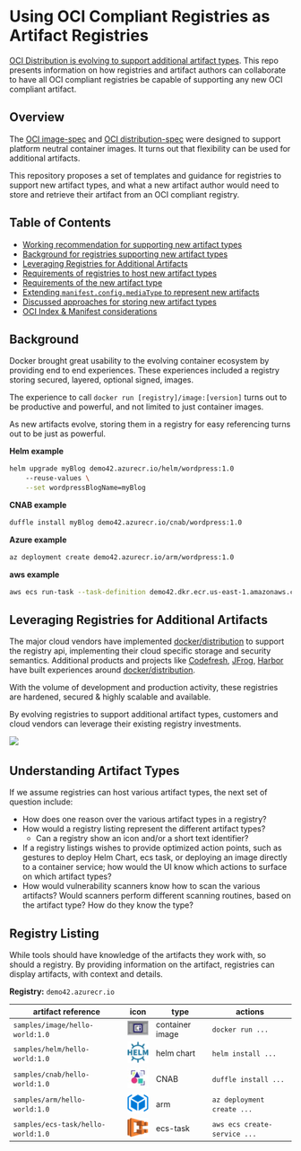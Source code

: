 # Using OCI Compliant Registries as Artifact Registries

[OCI Distribution is evolving to support additional artifact types](https://stevelasker.blog/2019/01/25/cloud-native-artifact-stores-evolve-from-container-registries/). 
This repo presents information on how registries and artifact authors can collaborate to have all OCI compliant registries be capable of supporting any new OCI compliant artifact. 

## Overview

The [OCI image-spec](https://github.com/opencontainers/image-spec) and [OCI distribution-spec](https://github.com/opencontainers/distribution-spec) were designed to support platform neutral container images. It turns out that flexibility can be used for additional artifacts.

This repository proposes a set of templates and guidance for registries to support new artifact types, and what a new artifact author would need to store and retrieve their artifact from an OCI compliant registry.

## Table of Contents

- [Working recommendation for supporting new artifact types](./mediaTypes.md)
- [Background for registries supporting new artifact types](#Background)
- [Leveraging Registries for Additional Artifacts](#Leveraging-Registries-for-Additional-Artifacts)
- [Requirements of registries to host new artifact types](./artifactTypeRequirements.md#Registry-Requirements-of-New-Artifact-Types)
- [Requirements of the new artifact type](./artifactTypeRequirements.md#Artifact-Requirements)
- [Extending `manifest.config.mediaType` to represent new artifacts](./mediaTypes.md)
- [Discussed approaches for storing new artifact types](./approaches.md)
- [OCI Index & Manifest considerations](#Manifest-and-Index)
## Background

Docker brought great usability to the evolving container ecosystem by providing end to end experiences. These experiences included a registry storing secured, layered, optional signed, images.

The experience to call `docker run [registry]/image:[version]` turns out to be productive and powerful, and not limited to just container images.

As new artifacts evolve, storing them in a registry for easy referencing turns out to be just as powerful. 

**Helm example**

```sh
helm upgrade myBlog demo42.azurecr.io/helm/wordpress:1.0 
    --reuse-values \
    --set wordpressBlogName=myBlog
```

**CNAB example**

```sh
duffle install myBlog demo42.azurecr.io/cnab/wordpress:1.0 
```

**Azure example**

```sh
az deployment create demo42.azurecr.io/arm/wordpress:1.0
```

**aws example**

```sh
aws ecs run-task --task-definition demo42.dkr.ecr.us-east-1.amazonaws.com/wordpress:1.0
```

## Leveraging Registries for Additional Artifacts

The major cloud vendors have implemented [docker/distribution](https://github.com/docker/distribution) to support the registry api, implementing their cloud specific storage and security semantics. Additional products and projects like [Codefresh](https://codefresh.io/), [JFrog](https://jfrog.com/), [Harbor](https://goharbor.io/) have built experiences around [docker/distribution](https://github.com/docker/distribution).

With the volume of development and production activity, these registries are hardened, secured & highly scalable and available.

By evolving registries to support additional artifact types, customers and cloud vendors can leverage their existing registry investments.

![](
https://stevelaskerblog.files.wordpress.com/2019/01/devprodenvironments-2.png?w=1024)

## Understanding Artifact Types

If we assume registries can host various artifact types, the next set of question include:

- How does one reason over the various artifact types in a registry?
- How would a registry listing represent the different artifact types? 
  - Can a registry show an icon and/or a short text identifier? 
- If a registry listings wishes to provide optimized action points, such as gestures to deploy Helm Chart, ecs task, or deploying an image directly to a container service; how would the UI know which actions to surface on which artifact types?
- How would vulnerability scanners know how to scan the various artifacts? Would scanners perform different scanning routines, based on the artifact type? How do they know the type?

## Registry Listing

While tools should have knowledge of the artifacts they work with, so should a registry. By providing information on the artifact, registries can display artifacts, with context and details.


**Registry:** `demo42.azurecr.io`

| artifact reference | icon | type | actions|
|-|-|-|-|
| `samples/image/hello-world:1.0` |![](./images/oci-container.png)| container image | `docker run ...` |
| `samples/helm/hello-world:1.0` |![](./images/helm.png)|  helm chart | `helm install ...` |
| `samples/cnab/hello-world:1.0` |![](./images/cnab.jpg)| CNAB | `duffle install ...` |
| `samples/arm/hello-world:1.0` |![](./images/arm.png)| arm | `az deployment create ...` |
| `samples/ecs-task/hello-world:1.0` |![](./images/ecs.png)| ecs-task | `aws ecs create-service ...` |


